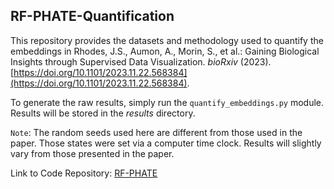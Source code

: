 ## RF-PHATE-Quantification

This repository provides the datasets and methodology used to quantify the embeddings in Rhodes, J.S., Aumon, A., Morin, S., et al.: Gaining Biological Insights through Supervised Data Visualization. *bioRxiv* (2023). [https://doi.org/10.1101/2023.11.22.568384](https://doi.org/10.1101/2023.11.22.568384).

To generate the raw results, simply run the `quantify_embeddings.py` module. Results will be stored in the *results* directory.

`Note`: The random seeds used here are different from those used in the paper.  Those states were set via a computer time clock. Results will slightly vary from those presented in the paper.

Link to Code Repository: [RF-PHATE](https://github.com/jakerhodes/RF-PHATE)
